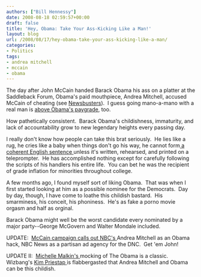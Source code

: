 ```yaml
---
authors: ["Bill Hennessy"]
date: 2008-08-18 02:59:57+00:00
draft: false
title: 'Hey, Obama: Take Your Ass-Kicking Like a Man!'
layout: blog
url: /2008/08/17/hey-obama-take-your-ass-kicking-like-a-man/
categories:
- Politics
tags:
- andrea mitchell
- mccain
- obama
---
```


The day after John McCain handed Barack Obama his ass on a platter at the Saddleback Forum, Obama's paid mouthpiece, Andrea Mitchell, accused McCain of cheating (see [Newsbusters](https://newsbusters.org/blogs/d-s-hube/2008/08/17/nbcs-andrea-mitchell-floats-idea-mccain-cheated)).  I guess going mano-a-mano with a real man is [above Obama's paygrade](https://hennessysview.com/2008/08/17/obamas-an-idiot-on-abortion/), too.

How pathetically consistent.  Barack Obama's childishness, immaturity, and lack of accountability grow to new legendary heights every passing day. 

I really don't know how people can take this brat seriously.  He lies like a rug, he cries like a baby when things don't go his way, he cannot form[ a coherent English sentence ](https://wizbangblog.com/content/2008/08/17/obama-deciding-when-a-baby-gets-human-rights-is-above-my-pay-grade.php)unless it's written, rehearsed, and printed on a teleprompter.  He has accomplished nothing except for carefully following the scripts of his handlers his entire life.  You can bet he was the recipient of grade inflation for minorities throughout college. 

A few months ago, I found myself sort of liking Obama.  That was when I first started looking at him as a possible nominee for the Democrats.  Day by day, though, I have come to loathe this childish bastard.  His smarminess, his conceit, his phoniness.  He's as fake a porno movie orgasm and half as orginal.

Barack Obama might well be the worst candidate every nominated by a major party--George McGovern and Walter Mondale included.

UPDATE:  [McCain campaign calls out NBC's ](https://www.politico.com/news/stories/0808/12594.html)Andrea Mitchell as an Obama hack, NBC News as a partisan ad agency for the DNC.  Get 'em John!

UPDATE II:  [Michelle Malkin's ](https://michellemalkin.com/2008/08/18/sore-loser-obama-and-obamedia-accuse-mccain-of-cheating/)mocking of The Obama is a classic.  Wizbang's [Kim Priestap ](https://wizbangblog.com/content/2008/08/17/obama-campaign-accuses-mccain-of-cheating-andrea-mitchell-dutifully-carries-obamas-water.php)is flabbergasted that Andrea Mitchell and Obama can be this childish.
